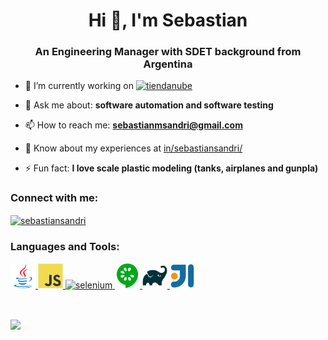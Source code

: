 <h1 align="center">Hi 👋, I'm Sebastian</h1>
<h3 align="center">An Engineering Manager with SDET background from Argentina</h3>

- 🔭 I’m currently working on <a href="https://www.tiendanube.com/ingenieria" target="_blank"><img src="https://user-images.githubusercontent.com/12550338/125490413-7348f917-7306-485d-9b6e-f95f1a068808.png" alt="tiendanube" width="10%" height="10%"/></a>

- 💬 Ask me about: **software automation and software testing**

- 📫 How to reach me: **sebastianmsandri@gmail.com**

- 📄 Know about my experiences at [in/sebastiansandri/](https://www.linkedin.com/in/sebastiansandri/)

- ⚡ Fun fact: **I love scale plastic modeling (tanks, airplanes and gunpla)**

<h3 align="left">Connect with me:</h3>
<p align="left">
<a href="https://linkedin.com/in/sebastiansandri" target="blank"><img align="center" src="https://raw.githubusercontent.com/rahuldkjain/github-profile-readme-generator/master/src/images/icons/Social/linked-in-alt.svg" alt="sebastiansandri" height="30" width="40" /></a>
</p>

<h3 align="left">Languages and Tools:</h3>
<p align="left"> 
  <a href="https://www.java.com" target="_blank"> 
    <img src="https://raw.githubusercontent.com/devicons/devicon/master/icons/java/java-original.svg" alt="java" width="40" height="40"/> 
  </a> 
  <a href="https://developer.mozilla.org/en-US/docs/Web/JavaScript" target="_blank"> 
    <img src="https://raw.githubusercontent.com/devicons/devicon/master/icons/javascript/javascript-original.svg" alt="javascript" width="40" height="40"/> 
  </a> 
  <a href="https://www.selenium.dev" target="_blank"> 
   <img src="https://raw.githubusercontent.com/detain/svg-logos/780f25886640cef088af994181646db2f6b1a3f8/svg/selenium-logo.svg" alt="selenium" width="40" height="40"/> 
  </a> 
  <a href="https://cucumber.io" target="_blank"> 
   <img src="https://raw.githubusercontent.com/devicons/devicon/master/icons/cucumber/cucumber-plain.svg" alt="cucumber" width="40" height="40"/> 
  </a> 
  <a href="https://gradle.org" target="_blank"> 
   <img src="https://raw.githubusercontent.com/devicons/devicon/master/icons/gradle/gradle-plain.svg" alt="gradle" width="40" height="40"/> 
  </a> 
  <a href="https://www.jetbrains.com/idea" target="_blank"> 
   <img src="https://raw.githubusercontent.com/devicons/devicon/master/icons/intellij/intellij-original.svg" alt="intellij" width="40" height="40"/> 
  </a> 
</p>
<br>
<p>
  <img align="center" src="https://github-readme-stats.vercel.app/api/top-langs/?username=ssandri&theme=react&layout=compact" />
</p>

